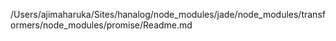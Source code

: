 /Users/ajimaharuka/Sites/hanalog/node_modules/jade/node_modules/transformers/node_modules/promise/Readme.md